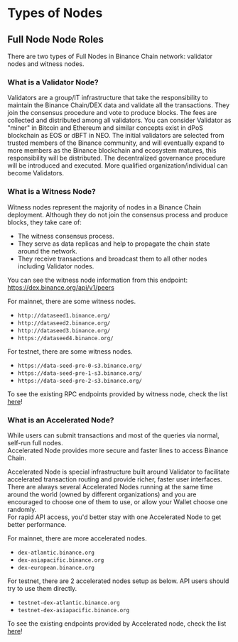 #  Types of Nodes


## Full Node Node Roles

There are two types of Full Nodes in Binance Chain network: validator nodes and witness nodes.

### What is a Validator Node?

Validators are a group/IT infrastructure that take the responsibility to maintain the Binance
Chain/DEX data and validate all the transactions. They join the consensus procedure and
vote to produce blocks. The fees are collected and distributed among all validators.
You can consider Validator as "miner" in Bitcoin and Ethereum and similar concepts exist in dPoS
blockchain as EOS or dBFT in NEO. The initial validators are selected from trusted members of the
Binance community, and will eventually expand to more members as the Binance blockchain and
ecosystem matures, this responsibility will be distributed. The decentralized governance procedure
will be introduced and executed. More qualified organization/individual can become Validators.


### What is a Witness Node?

Witness nodes represent the majority of nodes in a Binance Chain deployment. Although they do not join the consensus process
and produce blocks, they take care of:

- The witness consensus process.
- They serve as data replicas and help to propagate the chain state around the network.
- They receive transactions and broadcast them to all other nodes including Validator nodes.

You can see the witness node information from this endpoint: https://dex.binance.org/api/v1/peers

For mainnet, there are some witness nodes.

- `http://dataseed1.binance.org/`
- `http://dataseed2.binance.org/`
- `http://dataseed3.binance.org/`
- `https://dataseed4.binance.org/`

For testnet, there are some witness nodes.

- `https://data-seed-pre-0-s3.binance.org/`
- `https://data-seed-pre-1-s3.binance.org/`
- `https://data-seed-pre-2-s3.binance.org/`

To see the existing RPC endpoints provided by witness node, check the list  [here](../../api-reference/node-rpc.md)!

### What is an Accelerated Node?

While users can submit transactions and most of the queries via normal, self-run full nodes.<br/>
Accelerated Node provides more secure and faster lines to access Binance Chain.

Accelerated Node is special infrastructure built around Validator to facilitate accelerated transaction
routing and provide richer, faster user interfaces. There are always several Accelerated Nodes running
at the same time around the world (owned by different organizations) and you are encouraged to choose
one of them to use, or allow your Wallet choose one randomly.<br/>
For rapid API access, you'd better stay with one Accelerated Node to get better performance.

For mainnet, there are more accelerated nodes.

- `dex-atlantic.binance.org`
- `dex-asiapacific.binance.org`
- `dex-european.binance.org`

For testnet, there are 2 accelerated nodes setup as below. API users should try to use them directly.

- `testnet-dex-atlantic.binance.org`
- `testnet-dex-asiapacific.binance.org`

To see the existing endpoints provided by Accelerated node, check the list [here](../../api-reference/dex-api/paths.md)!


